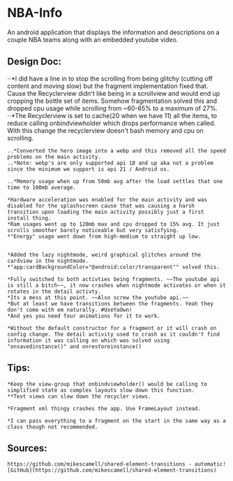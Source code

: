 # NBA-Info
An android application that displays the information and descriptions on a couple NBA teams along with an embedded youtube video.

## Design Doc:
⋅⋅*I did have a line in to stop the scrolling from being glitchy (cutting off content and moving slow) but the fragment implementation fixed that. Cause the Recyclerview didn't like being in a scrollview and would end up cropping the bottle set of items. Somehow fragmentation solved this and dropped cpu usage while scrolling from ~60-65% to a maximum of 27%.
    ⋅⋅*The Recyclerview is set to cache(20 when we have 11) all the items, to reduce calling onbindviewholder which drops performance when called. With this change the recyclerview doesn't bash memory and cpu on scrolling.

    ..*Converted the hero image into a webp and this removed all the speed problems on the main activity.
    ..*Note: webp's are only supported api 18 and up aka not a problem since the minimum we support is api 21 / Android os.

    ..*Memory usage when up from 50mb avg after the load settles that one time to 100mb average.

    *Hardware acceleration was enabled for the main activity and was disabled for the splashscreen cause that was causing a harsh transition upon loading the main activity possibly just a first install thing.
    *Ram usages went up to 120mb max and cpu dropped to 15% avg. It just scrolls smoother barely noticeable but very satisfying.
    *"Energy" usage went down from high-medium to straight up low.


    *Added the lazy nightmode, weird graphical glitches around the cardview in the nightmode.
    *"app:cardBackgroundColor="@android:color/transparent"" solved this.

    *Fully switched to both activties being fragments. ~~The youtube api is still a bitch~~, it now crashes when nightmode activates or when it rotates in the detail activty.
    *Its a mess at this point. ~~Also screw the youtube api.~~
    *But at least we have transitions between the fragments. Yeah they don't come with em naturally. #UseYaOwn!
    *And yes you need four animations for it to work.

    *Without the default constructor for a fragment or it will crash on config change. The detail activity used to crash as it couldn't find information it was calling on which was solved using "onsavedinstance()" and onrestoreinstance()

## Tips:

    *Keep the view-group that onbindviewholder() would be calling to simplified state as complex layouts slow down this function.
    **Text views can slow down the recycler views.

    *Fragment xml thingy crashes the app. Use FrameLayout instead.

    *I can pass everything to a fragment on the start in the same way as a class though not recommended.

## Sources:
    https://github.com/mikescamell/shared-element-transitions - automatic!
    [GitHub](https://github.com/mikescamell/shared-element-transitions)

